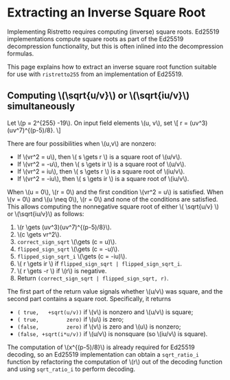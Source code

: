 # Extracting an Inverse Square Root

Implementing Ristretto requires computing (inverse) square roots.
Ed25519 implementations compute square roots as part of the Ed25519
decompression functionality, but this is often inlined into the
decompression formulas.

This page explains how to extract an inverse square root function
suitable for use with `ristretto255` from an implementation of Ed25519.

## Computing \\(\sqrt{u/v}\\) or \\(\sqrt{iu/v}\\) simultaneously

Let \\(p = 2^{255} -19\\).  On input field elements \\(u, v\\), set
\\[
r = (uv^3)(uv^7)^{(p-5)/8}.
\\]

There are four possibilities when \\(u,v\\) are nonzero:

* If \\(vr^2 =  u\\), then \\( s \gets r \\) is a square root of \\(u/v\\).
* If \\(vr^2 = -u\\), then \\( s \gets ir \\) is a square root of \\(u/v\\).
* If \\(vr^2 =  iu\\), then \\( s \gets r \\) is a square root of \\(iu/v\\).
* If \\(vr^2 = -iu\\), then \\( s \gets ir \\) is a square root of \\(iu/v\\).

When \\(u = 0\\), \\(r = 0\\) and the first condition \\(vr^2 = u\\)
is satisfied.  When \\(v = 0\\) and \\(u \neq 0\\), \\(r = 0\\) and
none of the conditions are satisfied.
This allows computing the nonnegative square root of either 
\\( \sqrt{u/v} \\) or \\(\sqrt{iu/v}\\) as follows:

1. \\(r \gets (uv^3)(uv^7)^{(p-5)/8}\\).
2. \\(c \gets vr^2\\).
3. `correct_sign_sqrt` \\(\gets (c = u)\\).
4. `flipped_sign_sqrt` \\(\gets (c = -u)\\).
5. `flipped_sign_sqrt_i` \\(\gets (c = -iu)\\).
6. \\( r \gets ir \\) if `flipped_sign_sqrt | flipped_sign_sqrt_i`.
7. \\( r \gets -r \\) if \\(r\\) is negative.
8. Return `(correct_sign_sqrt | flipped_sign_sqrt, r)`.

The first part of the return value signals whether \\(u/v\\) was
square, and the second part contains a square root.  Specifically,
it returns

- `( true,   +sqrt(u/v))` if \\(v\\) is nonzero and \\(u/v\\) is square;
- `( true,         zero)` if \\(u\\) is zero;
- `(false,         zero)` if \\(v\\) is zero and \\(u\\) is nonzero;
- `(false, +sqrt(i*u/v))` if \\(u/v\\) is nonsquare (so \\(iu/v\\) is square).

The computation of \\(x^{(p-5)/8}\\) is already required for Ed25519
decoding, so an Ed25519 implementation can obtain a `sqrt_ratio_i`
function by refactoring the computation of \\(r\\) out of the decoding
function and using `sqrt_ratio_i` to perform decoding.
